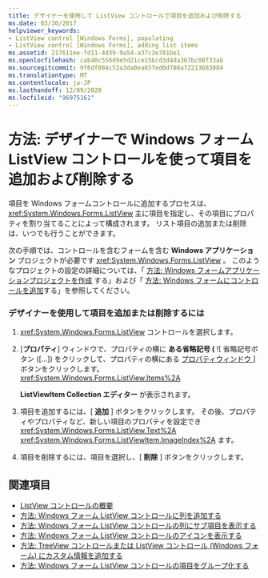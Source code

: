 ```yaml
---
title: デザイナーを使用して ListView コントロールで項目を追加および削除する
ms.date: 03/30/2017
helpviewer_keywords:
- ListView control [Windows Forms], populating
- ListView control [Windows Forms], adding list items
ms.assetid: 217611ee-fd11-4d39-9a54-a37c3e781be1
ms.openlocfilehash: cab40c556d9e5d21ce15bcd3d4da367bc08f33ab
ms.sourcegitcommit: 9f6df084c53a3da0ea657ed0d708a72213683084
ms.translationtype: MT
ms.contentlocale: ja-JP
ms.lasthandoff: 12/09/2020
ms.locfileid: "96975161"
---
```

# <a name="how-to-add-and-remove-items-with-the-windows-forms-listview-control-using-the-designer"></a>方法: デザイナーで Windows フォーム ListView コントロールを使って項目を追加および削除する

項目を Windows フォームコントロールに追加するプロセスは、 <xref:System.Windows.Forms.ListView> 主に項目を指定し、その項目にプロパティを割り当てることによって構成されます。 リスト項目の追加または削除は、いつでも行うことができます。

次の手順では、コントロールを含むフォームを含む **Windows アプリケーション** プロジェクトが必要です <xref:System.Windows.Forms.ListView> 。 このようなプロジェクトの設定の詳細については、「 [方法: Windows フォームアプリケーションプロジェクトを作成](/visualstudio/ide/step-1-create-a-windows-forms-application-project) する」および「 [方法: Windows フォームにコントロールを追加](how-to-add-controls-to-windows-forms.md)する」を参照してください。

### <a name="to-add-or-remove-items-using-the-designer"></a>デザイナーを使用して項目を追加または削除するには

1. <xref:System.Windows.Forms.ListView> コントロールを選択します。

2. [**プロパティ**] ウィンドウで、プロパティの横に **ある省略記号 (** ![ 省略記号ボタン ([...]) をクリックして、プロパティの横にある [プロパティウィンドウ ](./media/visual-studio-ellipsis-button.png) ] ボタンをクリックします。 <xref:System.Windows.Forms.ListView.Items%2A>

     **ListViewItem Collection エディター** が表示されます。

3. 項目を追加するには、[ **追加** ] ボタンをクリックします。 その後、プロパティやプロパティなど、新しい項目のプロパティを設定でき <xref:System.Windows.Forms.ListView.Text%2A> <xref:System.Windows.Forms.ListViewItem.ImageIndex%2A> ます。

4. 項目を削除するには、項目を選択し、[ **削除** ] ボタンをクリックします。

## <a name="see-also"></a>関連項目

- [ListView コントロールの概要](listview-control-overview-windows-forms.md)
- [方法: Windows フォーム ListView コントロールに列を追加する](how-to-add-columns-to-the-windows-forms-listview-control.md)
- [方法: Windows フォーム ListView コントロールの列にサブ項目を表示する](how-to-display-subitems-in-columns-with-the-windows-forms-listview-control.md)
- [方法: Windows フォーム ListView コントロールのアイコンを表示する](how-to-display-icons-for-the-windows-forms-listview-control.md)
- [方法: TreeView コントロールまたは ListView コントロール (Windows フォーム) にカスタム情報を追加する](add-custom-information-to-a-treeview-or-listview-control-wf.md)
- [方法: Windows フォーム ListView コントロールの項目をグループ化する](how-to-group-items-in-a-windows-forms-listview-control.md)
